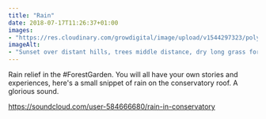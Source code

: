 ```yaml
---
title: "Rain"
date: 2018-07-17T11:26:37+01:00
images: 
- "https://res.cloudinary.com/growdigital/image/upload/v1544297323/polytunnel-28497213807.jpg"
imageAlt: 
- "Sunset over distant hills, trees middle distance, dry long grass foreground, polytunnel & house to right"
---
```


Rain relief in the #ForestGarden. You will all have your own stories and experiences, here's a small snippet of rain on the conservatory roof. A glorious sound.

<https://soundcloud.com/user-584666680/rain-in-conservatory>
